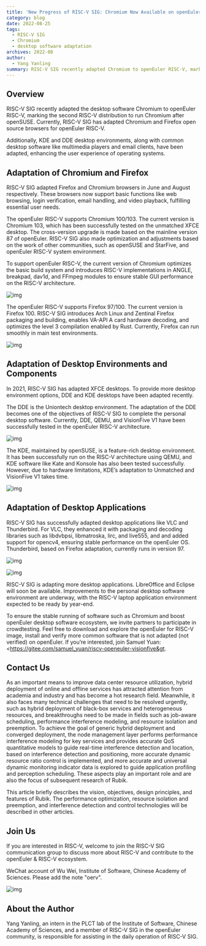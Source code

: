 ```yaml
---
title: 'New Progress of RISC-V SIG: Chromium Now Available on openEuler'
category: blog
date: 2022-08-25
tags:
  - RISC-V SIG
  - Chromium
  - desktop software adaptation
archives: 2022-08
author:
  - Yang Yanling
summary: RISC-V SIG recently adapted Chromium to openEuler RISC-V, marking the second RISC-V distribution that runs Chromium after openSUSE.
---
```


## Overview

RISC-V SIG recently adapted the desktop software Chromium to openEuler RISC-V, marking the second RISC-V distribution to run Chromium after openSUSE. Currently, RISC-V SIG has adapted Chromium and Firefox open source browsers for openEuler RISC-V.  

Additionally, KDE and DDE desktop environments, along with common desktop software like multimedia players and email clients, have been adapted, enhancing the user experience of operating systems.

## Adaptation of Chromium and Firefox

RISC-V SIG adapted Firefox and Chromium browsers in June and August respectively. These browsers now support basic functions like web browsing, login verification, email handling, and video playback, fulfilling essential user needs.  

The openEuler RISC-V supports Chromium 100/103. The current version is Chromium 103, which has been successfully tested on the unmatched XFCE desktop. The cross-version upgrade is made based on the mainline version 87 of openEuler. RISC-V SIG also made optimization and adjustments based on the work of other communities, such as openSUSE and StarFive, and openEuler RISC-V system environment.  

To support openEuler RISC-V, the current version of Chromium optimizes the basic build system and introduces RISC-V implementations in ANGLE, breakpad, dav1d, and FFmpeg modules to ensure stable GUI performance on the RISC-V architecture.

![img](./image/001.png)

The openEuler RISC-V supports Firefox 97/100. The current version is Firefox 100. RISC-V SIG introduces Arch Linux and Zentinal Firefox packaging and building, enables VA-API A card hardware decoding, and optimizes the level 3 compilation enabled by Rust. Currently, Firefox can run smoothly in main test environments.

![img](./image/002.png)

## Adaptation of Desktop Environments and Components

In 2021, RISC-V SIG has adapted XFCE desktops. To provide more desktop environment options, DDE and KDE desktops have been adapted recently.  

The DDE is the Uniontech desktop environment. The adaptation of the DDE becomes one of the objectives of RISC-V SIG to complete the personal desktop software. Currently, DDE, QEMU, and VisionFive V1 have been successfully tested in the openEuler RISC-V architecture.

![img](./image/003.png)

The KDE, maintained by openSUSE, is a feature-rich desktop environment. It has been successfully run on the RISC-V architecture using QEMU, and KDE software like Kate and Konsole has also been tested successfully. However, due to hardware limitations, KDE’s adaptation to Unmatched and VisionFive V1 takes time.

![img](./image/004.png)

## Adaptation of Desktop Applications

RISC-V SIG has successfully adapted desktop applications like VLC and Thunderbird. For VLC, they enhanced it with packaging and decoding libraries such as libdvbpsi, libmatroska, lirc, and live555, and and added support for opencv4, ensuring stable performance on the openEuler OS.
Thunderbird, based on Firefox adaptation, currently runs in version 97.

![img](./image/005.png)

![img](./image/006.png)

RISC-V SIG is adapting more desktop applications. LibreOffice and Eclipse will soon be available. Improvements to the personal desktop software environment are underway, with the RISC-V laptop application environment expected to be ready by year-end.

To ensure the stable running of software such as Chromium and boost openEuler desktop software ecosystem, we invite partners to participate in crowdtesting. Feel free to download and explore the openEuler for RISC-V image, install and verify more common software that is not adapted (not verified) on openEuler. If you’re interested, join Samuel Yuan: <https://gitee.com/samuel_yuan/riscv-openeuler-visionfive&gt.

## Contact Us

 As an important means to improve data center resource utilization, hybrid deployment of online and offline services has attracted attention from academia and industry and has become a hot research field. Meanwhile, it also faces many technical challenges that need to be resolved urgently, such as hybrid deployment of black-box services and heterogeneous resources, and breakthroughs need to be made in fields such as job-aware scheduling, performance interference modeling, and resource isolation and preemption. To achieve the goal of generic hybrid deployment and converged deployment, the node management layer performs performance interference modeling for key services and provides accurate QoS quantitative models to guide real-time interference detection and location, based on interference detection and positioning, more accurate dynamic resource ratio control is implemented, and more accurate and universal dynamic monitoring indicator data is explored to guide application profiling and perception scheduling. These aspects play an important role and are also the focus of subsequent research of Rubik.

 This article briefly describes the vision, objectives, design principles, and features of Rubik. The performance optimization, resource isolation and preemption, and interference detection and control technologies will be described in other articles.

## Join Us

If you are interested in RISC-V, welcome to join the RISC-V SIG communication group to discuss more about RISC-V and contribute to the openEuler & RISC-V ecosystem.

WeChat account of Wu Wei, Institute of Software, Chinese Academy of Sciences. Please add the note "oerv".

![img](./image/007.png)

## **About the Author**

Yang Yanling, an intern in the PLCT lab of the Institute of Software, Chinese Academy of Sciences, and a member of RISC-V SIG in the openEuler community, is responsible for assisting in the daily operation of RISC-V SIG.

